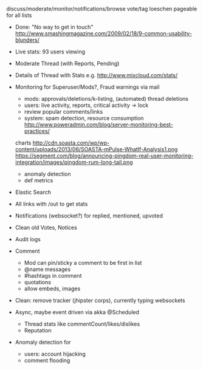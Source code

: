 discuss/moderate/monitor/notifications/browse
vote/tag loeschen
pageable for all lists

- Done: "No way to get in touch" http://www.smashingmagazine.com/2009/02/18/9-common-usability-blunders/
- Live stats: 93 users viewing
- Moderate Thread (with Reports, Pending)
- Details of Thread with Stats e.g. http://www.mixcloud.com/stats/
- Monitoring for Superuser/Mods?, Fraud warnings via mail
    - mods: approvals/deletions/k-listing, (automated) thread deletions
    - users: live activity, reports, critical activity -> lock
    - review popular comments/links
    - system: spam detection, resource consumption
    http://www.poweradmin.com/blog/server-monitoring-best-practices/

    charts
    http://cdn.soasta.com/wp/wp-content/uploads/2013/06/SOASTA-mPulse-WhatIf-Analysis1.png
    https://segment.com/blog/announcing-pingdom-real-user-monitoring-integration/images/pingdom-rum-long-tail.png

    - anomaly detection
    - def metrics
- Elastic Search
- All links with <domain>/out to get stats
- Notifications (websocket?) for replied, mentioned, upvoted
- Clean old Votes, Notices
- Audit logs
- Comment
    - Mod can pin/sticky a comment to be first in list
    - @name messages
    - #hashtags in comment
    - quotations
    - allow embeds, images
- Clean: remove tracker (jhipster corps), currently typing websockets
- Async, maybe event driven via akka
    @Scheduled
    - Thread stats like commentCount/likes/dislikes
    - Reputation
- Anomaly detection for
    - users: account hijacking
    - comment flooding

